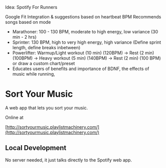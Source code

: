 

Idea:  Spotify For Runners

Google Fit Integration & suggestions based on heartbeat BPM
Recommends songs based on mode
- Marathoner: 100 - 130 BPM, moderate to high energy, low variance (30 min - 2 hrs)
- Sprinter: 130 BPM, high to very high energy, high variance (Define sprint length, define breaks inbetween)
- Powerlifter: Warmup/Light workout (10 min) (120BPM) -> Rest (2 min) (100BPM) -> Heavy workout (5 min) (140BPM) -> Rest (2 min) (100 BPM)  or draw a custom chart/preset
- Educates users of benefits and importance of BDNF, the effects of music while running,


# Sort Your Music

A web app that lets you sort your music.

Online at

[http://sortyourmusic.playlistmachinery.com/](http://sortyourmusic.playlistmachinery.com/)


## Local Development

No server needed, it just talks directly to the Spotify web app.

